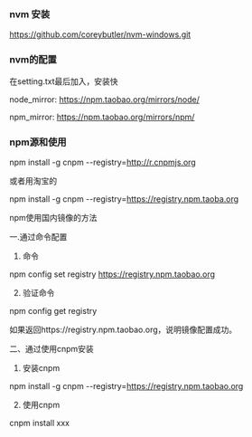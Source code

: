 ### nvm 安装
https://github.com/coreybutler/nvm-windows.git
### nvm的配置
在setting.txt最后加入，安装快

node_mirror: https://npm.taobao.org/mirrors/node/

npm_mirror: https://npm.taobao.org/mirrors/npm/

### npm源和使用

npm install -g cnpm --registry=http://r.cnpmjs.org

或者用淘宝的

npm install -g cnpm --registry=https://registry.npm.taoba.org



npm使用国内镜像的方法

一.通过命令配置
1. 命令

npm config set registry https://registry.npm.taobao.org

2. 验证命令

npm config get registry

如果返回https://registry.npm.taobao.org，说明镜像配置成功。

二、通过使用cnpm安装
1. 安装cnpm

npm install -g cnpm --registry=https://registry.npm.taobao.org

2. 使用cnpm

cnpm install xxx
